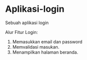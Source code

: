 # Aplikasi-login
Sebuah aplikasi login

Alur Fitur Login:
1. Memasukkan email dan password
2. Memvalidasi masukan.
3. Menampilkan halaman beranda.
